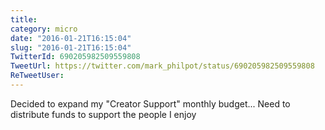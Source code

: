 ```yaml
---
title: 
category: micro
date: "2016-01-21T16:15:04"
slug: "2016-01-21T16:15:04"
TwitterId: 690205982509559808
TweetUrl: https://twitter.com/mark_philpot/status/690205982509559808
ReTweetUser: 
---
```


Decided to expand my "Creator Support" monthly budget... Need to distribute funds to support the people I enjoy
